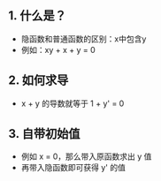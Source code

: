 ## 1. 什么是？

- 隐函数和普通函数的区别：x中包含y
- 例如：xy + x + y = 0

## 2. 如何求导

- x + y 的导数就等于 1 + y' = 0

## 3. 自带初始值

- 例如 x = 0，那么带入原函数求出 y 值
- 再带入隐函数即可获得 y' 的值